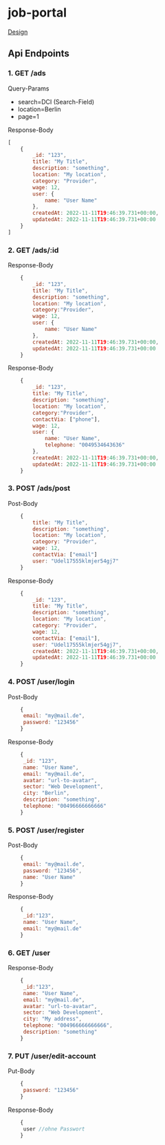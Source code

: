
# job-portal
[Design](https://www.figma.com/file/cmWtNE21nByCtTRUkoR2uS/Wireframing-DT?node-id=112%3A2815&t=Btghinp6xPQ5cdVZ-0)



## Api Endpoints

<!-- Route für Listenansicht. Alle User haben Zugriff. -->
### 1. GET /ads

Query-Params

- search=DCI (Search-Field)
- location=Berlin
- page=1

Response-Body

```javascript
[
    {
        _id: "123",
        title: "My Title",
        description: "something",
        location: "My location",
        category: "Provider",
        wage: 12,
        user: {
            name: "User Name"
        },
        createdAt: 2022-11-11T19:46:39.731+00:00,
        updatedAt: 2022-11-11T19:46:39.731+00:00
    }
]
```


<!-- Get Anzeige by Id. -->
### 2. GET /ads/:id

<!-- Ohne auth. Jeder User hat Zugriff. -->
Response-Body

```javascript
    {
        _id: "123",
        title: "My Title",
        description: "something",
        location: "My location",
        category:"Provider",
        wage: 12,
        user: {
            name: "User Name"
        },
        createdAt: 2022-11-11T19:46:39.731+00:00,
        updatedAt: 2022-11-11T19:46:39.731+00:00
    }
```

<!-- Mit auth. Nur Angemeldete haben Zugriff. -->
Response-Body

```javascript
    {
        _id: "123",
        title: "My Title",
        description: "something",
        location: "My location",
        category:"Provider",
        contactVia: ["phone"],
        wage: 12,
        user: {
            name: "User Name",
            telephone: "0049534643636"
        },
        createdAt: 2022-11-11T19:46:39.731+00:00,
        updatedAt: 2022-11-11T19:46:39.731+00:00
    }
```


<!-- Ab hier nur mit Authorisation -->

### 3. POST /ads/post

Post-Body

```javascript
    {
        title: "My Title",
        description: "something",
        location: "My location",
        category: "Provider",
        wage: 12, 
        contactVia: ["email"]
        user: "Udel17555klmjer54gj7"
    }
```

Response-Body

```javascript
    {
        _id: "123",
        title: "My Title",
        description: "something",
        location: "My location",
        category: "Provider",
        wage: 12,
        contactVia: ["email"],
        user: "Udel17555klmjer54gj7",
        createdAt: 2022-11-11T19:46:39.731+00:00,
        updatedAt: 2022-11-11T19:46:39.731+00:00
    }
```


### 4. POST /user/login

Post-Body

```javascript
    {
     email: "my@mail.de",
     password: "123456"
    }
```

Response-Body

```javascript
    {
     _id: "123",
     name: "User Name",
     email: "my@mail.de",
     avatar: "url-to-avatar",
     sector: "Web Development",
     city: "Berlin",
     description: "something",
     telephone: "00496666666666"
    }
```

### 5. POST /user/register

Post-Body

```javascript
    {
     email: "my@mail.de",
     password: "123456",
     name: "User Name"
    }
```

Response-Body

```javascript
    {
     _id:"123",
     name: "User Name",
     email: "my@mail.de"
    }
```


### 6. GET /user

Response-Body

```javascript
    {
     _id:"123",
     name: "User Name",
     email: "my@mail.de",
     avatar: "url-to-avatar",
     sector: "Web Development",
     city: "My address",
     telephone: "004966666666666",
     description: "something"
    }
```

### 7. PUT /user/edit-account

Put-Body

```javascript
    {
     password: "123456"
    }
```

Response-Body

```javascript
    {
     user //ohne Passwort
    }
```
